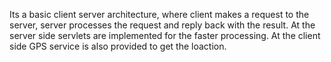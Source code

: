 Its a basic client server architecture, where client makes a request to the server, server processes the request and reply back with the result.
At the server side servlets are implemented for the faster processing.
At the client side GPS service is also provided to get the loaction.